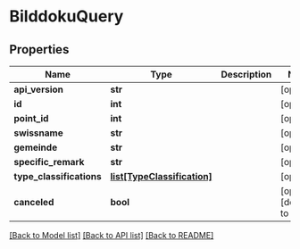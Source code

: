 # BilddokuQuery

## Properties
Name | Type | Description | Notes
------------ | ------------- | ------------- | -------------
**api_version** | **str** |  | [optional] 
**id** | **int** |  | [optional] 
**point_id** | **int** |  | [optional] 
**swissname** | **str** |  | [optional] 
**gemeinde** | **str** |  | [optional] 
**specific_remark** | **str** |  | [optional] 
**type_classifications** | [**list[TypeClassification]**](TypeClassification.md) |  | [optional] 
**canceled** | **bool** |  | [optional] [default to False]

[[Back to Model list]](../README.md#documentation-for-models) [[Back to API list]](../README.md#documentation-for-api-endpoints) [[Back to README]](../README.md)

